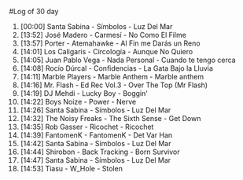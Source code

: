 #Log of 30 day

1. [00:00] Santa Sabina - Símbolos - Luz Del Mar
1. [13:52] José Madero - Carmesí - No Como El Filme
1. [13:57] Porter - Atemahawke - Al Fin me Darás un Reno
1. [14:01] Los Caligaris - Circología - Aunque No Quiero
1. [14:05] Juan Pablo Vega - Nada Personal - Cuando te tengo cerca
1. [14:08] Rocío Dúrcal - Confidencias - La Gata Bajo la Lluvia
1. [14:11] Marble Players - Marble Anthem - Marble anthem
1. [14:16] Mr. Flash - Ed Rec Vol.3 - Over The Top (Mr Flash)
1. [14:19] DJ Mehdi - Lucky Boy - Boggin'
1. [14:22] Boys Noize - Power - Nerve
1. [14:26] Santa Sabina - Símbolos - Luz Del Mar
1. [14:32] The Noisy Freaks - The Sixth Sense - Get Down
1. [14:35] Rob Gasser - Ricochet - Ricochet
1. [14:39] FantomenK - FantomenK - Det Var Han
1. [14:42] Santa Sabina - Símbolos - Luz Del Mar
1. [14:44] Shirobon - Back Tracking - Born Survivor
1. [14:47] Santa Sabina - Símbolos - Luz Del Mar
1. [14:53] Tiasu - W_Hole - Stolen
